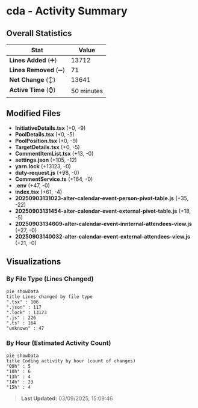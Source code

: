 # cda - Activity Summary 

## Overall Statistics

| Stat                   | Value                                                             |
| ---------------------- | ----------------------------------------------------------------- |
| **Lines Added** (➕)   | 13712                                          |
| **Lines Removed** (➖) | 71                                        |
| **Net Change** (↕)    | 13641                |
| **Active Time** (⌚)   | 50 minutes |


## Modified Files
- **InitiativeDetails.tsx** (+0, -9)
- **PoolDetails.tsx** (+0, -5)
- **PoolPosition.tsx** (+0, -9)
- **TargetDetails.tsx** (+0, -5)
- **CommentItemList.tsx** (+13, -0)
- **settings.json** (+105, -12)
- **yarn.lock** (+13123, -0)
- **duty-request.js** (+98, -0)
- **CommentService.ts** (+164, -0)
- **.env** (+47, -0)
- **index.tsx** (+61, -4)
- **20250903131023-alter-calendar-event-person-pivot-table.js** (+35, -22)
- **20250903131454-alter-calendar-event-external-pivot-table.js** (+18, -5)
- **20250903134609-alter-calendar-event-innternal-attendees-view.js** (+27, -0)
- **20250903140032-alter-calendar-event-external-attendees-view.js** (+21, -0)

## Visualizations

### By File Type (Lines Changed)

```mermaid
pie showData
title Lines changed by file type
".tsx" : 106
".json" : 117
".lock" : 13123
".js" : 226
".ts" : 164
"unknown" : 47
```

### By Hour (Estimated Activity Count)

```mermaid
pie showData
title Coding activity by hour (count of changes)
"09h" : 5
"10h" : 6
"13h" : 4
"14h" : 23
"15h" : 4
```


> **Last Updated:** 03/09/2025, 15:09:46